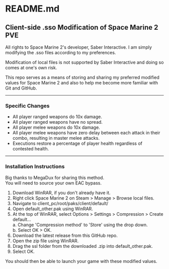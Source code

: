 # README.md
## Client-side .sso Modification of Space Marine 2 PVE
All rights to Space Marine 2's developer, Saber Interactive. I am simply modifying the .sso files 
according to my preferences.

Modification of local files is not supported by Saber Interactive and doing so comes at one's own risk.

This repo serves as a means of storing and sharing my preferred modified values for Space Marine 2 and also to help me become more familiar with Git and GitHub.

---

### Specific Changes
- All player ranged weapons do 10x damage.
- All player ranged weapons have no spread.
- All player melee weapons do 10x damage.
- All player melee weapons have zero delay between each attack in their combo, resulting in master melee
  attacks.
- Executions restore a percentage of player health regardless of contested health.

---

### Installation Instructions
Big thanks to MegaDux for sharing this method.  
You will need to source your own EAC bypass.
1. Download WinRAR, if you don't already have it.
2. Right click Space Marine 2 on Steam > Manage > Browse local files.
3. Navigate to client_pc/root/paks/client/default/
4. Open default_other.pak using WinRAR.
5. At the top of WinRAR, select Options > Settings > Compression > Create default...  
    a. Change 'Compression method' to 'Store' using the drop down.  
    b. Select OK > OK.
6. Download the latest release from this GitHub repo.
7. Open the zip file using WinRAR.
8. Drag the ssl folder from the downloaded .zip into default_other.pak.
9. Select OK.

You should then be able to launch your game with these modified values.